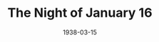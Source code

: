 ---
title: The Night of January 16
date: 1938-03-15
opening_date: 1938-03-15
closing_date: 1938-03-17
layout: productions
playbill:
Theatre: Theatre Jacksonville
Venue: Little Theatre
cast:
- Assistant Defense Attorney: Kenneth Godschalk
- Assistant District Attorney: Raymond C. Winstead
- Bailiff: W.H. Moore
- Clerk of the Court: Elmo Lehman, Jr.
- Court Stenographer: Herbert Swisher
- Defense Attorney Stevens: Drummond Paul, Jr.
- District Attorney Flint: Allen Moreland
- Dr. Kirkland: Richard Hollahan
- Homer Van Fleet: Harry Lewis
- Jane Chandler: June Stoy
- John Graham Whitfield: Jack Ward
- Josephine Jasamine Hutchins: Elsie Austin
- Judge Heath: Joseph E. McCants
- Karen Andre: Maye Elizabeth Mackinnon
- Larry Regan: Lawrence Case
- Magda Svenson: Dorothy Harlan
- Michael Sweeney: William N. Pearce
- Nancy Lee Faulkner: Meriam Jobe
- Prison Matron: Helen McCants
- Roberta Van Rensellaer: Agatha Smith
- Sigurd Jungquist: Roy Meischner
crew:
- Director: Huron L. Blyden
- Electrical Effects: Earl DeFlorin
- Props: Mrs. H. Ward Preston
- Staging:
  - Mary Courtney
  - Stokes Perry
orchestra:
---